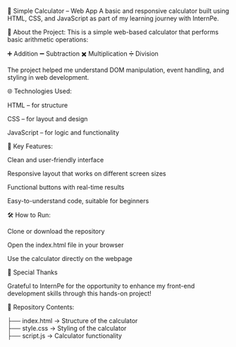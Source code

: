 🔢 Simple Calculator – Web App
A basic and responsive calculator built using HTML, CSS, and JavaScript as part of my learning journey with InternPe.

📌 About the Project:
This is a simple web-based calculator that performs basic arithmetic operations:

➕ Addition
➖ Subtraction
✖️ Multiplication
➗ Division

The project helped me understand DOM manipulation, event handling, and styling in web development.

🌐 Technologies Used:

HTML – for structure

CSS – for layout and design

JavaScript – for logic and functionality

🎯 Key Features:

Clean and user-friendly interface

Responsive layout that works on different screen sizes

Functional buttons with real-time results

Easy-to-understand code, suitable for beginners

🛠️ How to Run:

Clone or download the repository

Open the index.html file in your browser

Use the calculator directly on the webpage


🙏 Special Thanks

Grateful to InternPe for the opportunity to enhance my front-end development skills through this hands-on project!

📂 Repository Contents:

├── index.html     → Structure of the calculator  
├── style.css      → Styling of the calculator  
├── script.js      → Calculator functionality  
